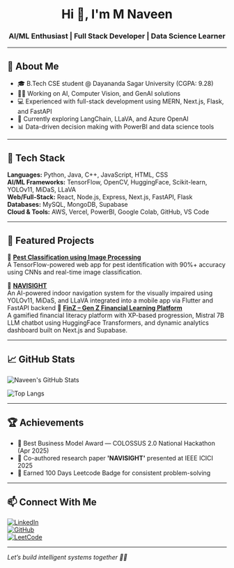 <h1 align="center">Hi 👋, I'm M Naveen</h1>
<h3 align="center">AI/ML Enthusiast | Full Stack Developer | Data Science Learner</h3>

---

## 💫 About Me  
- 🎓 B.Tech CSE student @ Dayananda Sagar University (CGPA: 9.28)  
- 👨‍💻 Working on AI, Computer Vision, and GenAI solutions  
- 💻 Experienced with full-stack development using MERN, Next.js, Flask, and FastAPI  
- 🔭 Currently exploring LangChain, LLaVA, and Azure OpenAI  
- 📊 Data-driven decision making with PowerBI and data science tools  

---

## 🚀 Tech Stack  

**Languages:** Python, Java, C++, JavaScript, HTML, CSS  
**AI/ML Frameworks:** TensorFlow, OpenCV, HuggingFace, Scikit-learn, YOLOv11, MiDaS, LLaVA  
**Web/Full-Stack:** React, Node.js, Express, Next.js, FastAPI, Flask  
**Databases:** MySQL, MongoDB, Supabase  
**Cloud & Tools:** AWS, Vercel, PowerBI, Google Colab, GitHub, VS Code  

---

## 📌 Featured Projects  

🔹 **[Pest Classification using Image Processing](https://github.com/MNaveenReddy123/pest-classification)**  
A TensorFlow-powered web app for pest identification with 90%+ accuracy using CNNs and real-time image classification.

🔹 **[NAVISIGHT](https://github.com/MNaveenReddy123/NAVISIGHT)**  
An AI-powered indoor navigation system for the visually impaired using YOLOv11, MiDaS, and LLaVA integrated into a mobile app via Flutter and FastAPI backend
🔹 **[FinZ – Gen Z Financial Learning Platform](https://colossus2-0-span-m1ey.vercel.app/)**  
A gamified financial literacy platform with XP-based progression, Mistral 7B LLM chatbot using HuggingFace Transformers, and dynamic analytics dashboard built on Next.js and Supabase.

---

## 📈 GitHub Stats  

![Naveen's GitHub Stats](https://github-readme-stats.vercel.app/api?username=MNaveenReddy123&show_icons=true&theme=radical)

![Top Langs](https://github-readme-stats.vercel.app/api/top-langs/?username=MNaveenReddy123&layout=compact&theme=radical)

---

## 🏆 Achievements  

- 🥇 Best Business Model Award — COLOSSUS 2.0 National Hackathon (Apr 2025)  
- 📑 Co-authored research paper **'NAVISIGHT'** presented at IEEE ICICI 2025  
- 💯 Earned 100 Days Leetcode Badge for consistent problem-solving  

---

## 📫 Connect With Me  

[![LinkedIn](https://img.shields.io/badge/LinkedIn-blue?style=for-the-badge&logo=linkedin)](https://www.linkedin.com/in/m-naveen-6104572a7/)  
[![GitHub](https://img.shields.io/badge/GitHub-grey?style=for-the-badge&logo=github)](https://github.com/MNaveenReddy123)  
[![LeetCode](https://img.shields.io/badge/LeetCode-orange?style=for-the-badge&logo=leetcode)](https://leetcode.com/u/m_navee_n/)

---

*Let’s build intelligent systems together 🤖✨*
